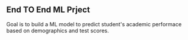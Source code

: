 ## End TO End ML Prject ##


Goal is to build a ML model to predict student's academic performace based on demographics and test scores.
